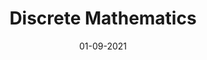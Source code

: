 ---
collection: teaching
title: "Discrete Mathematics"
type: "Supervisor"
venue: "University of Cambridge"
date: 01-09-2021
location: "Cambridge, UK"
paperurl: https://www.cl.cam.ac.uk/teaching/2122/DiscMath/
---